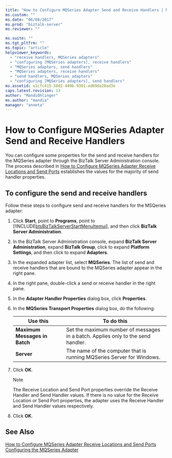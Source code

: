 ```yaml
---
title: "How to Configure MQSeries Adapter Send and Receive Handlers | Microsoft Docs"
ms.custom: ""
ms.date: "06/08/2017"
ms.prod: "biztalk-server"
ms.reviewer: ""

ms.suite: ""
ms.tgt_pltfrm: ""
ms.topic: "article"
helpviewer_keywords: 
  - "receive handlers, MQSeries adapters"
  - "configuring [MQSeries adapters], receive handlers"
  - "MQSeries adapters, send handlers"
  - "MQSeries adapters, receive handlers"
  - "send handlers, MQSeries adapters"
  - "configuring [MQSeries adapters], send handlers"
ms.assetid: e1cfc415-50d2-440b-9301-ad69da28ad3e
caps.latest.revision: 13
author: "MandiOhlinger"
ms.author: "mandia"
manager: "anneta"
---
```

# How to Configure MQSeries Adapter Send and Receive Handlers
You can configure some properties for the send and receive handlers for the MQSeries adapter through the BizTalk Server Administration console. The process described in [How to Configure MQSeries Adapter Receive Locations and Send Ports](../core/how-to-configure-mqseries-adapter-receive-locations-and-send-ports.md) establishes the values for the majority of send handler properties.  
  
## To configure the send and receive handlers  
 Follow these steps to configure send and receive handlers for the MSQeries adapter:  
  
1.  Click **Start**, point to **Programs**, point to [!INCLUDE[btsBizTalkServerStartMenuItemui](../includes/btsbiztalkserverstartmenuitemui-md.md)], and then click **BizTalk Server Administration**.  
  
2.  In the BizTalk Server Administration console, expand **BizTalk Server Administration**, expand **BizTalk Group**, click to expand **Platform Settings**, and then click to expand **Adapters**.  
  
3.  In the expanded adapter list, select **MQSeries**. The list of send and receive handlers that are bound to the MQSeries adapter appear in the right pane.  
  
4.  In the right pane, double-click a send or receive handler in the right pane.  
  
5.  In the **Adapter Handler Properties** dialog box, click **Properties**.  
  
6.  In the **MQSeries Transport Properties** dialog box, do the following:  
  
    |Use this|To do this|  
    |--------------|----------------|  
    |**Maximum Messages in Batch**|Set the maximum number of messages in a batch. Applies only to the send handler.|  
    |**Server**|The name of the computer that is running MQSeries Server for Windows.|  
  
7.  Click **OK**.  
  
    > [!NOTE]
    >  The Receive Location and Send Port properties override the Receive Handler and Send Handler values. If there is no value for the Receive Location or Send Port properties, the adapter uses the Receive Handler and Send Handler values respectively.  
  
8.  Click **OK**.  
  
## See Also  
 [How to Configure MQSeries Adapter Receive Locations and Send Ports](../core/how-to-configure-mqseries-adapter-receive-locations-and-send-ports.md)   
 [Configuring the MQSeries Adapter](../core/configuring-the-mqseries-adapter.md)